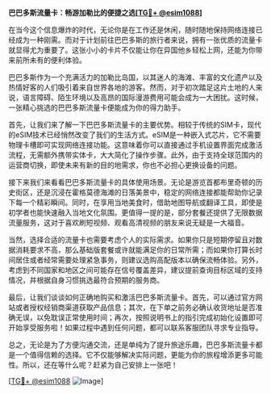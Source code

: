 **巴巴多斯流量卡：畅游加勒比的便捷之选[[TG💪+ @esim1088](https://t.me/s/esim1088)]**

在当今这个信息爆炸的时代，无论你是在工作还是休闲，随时随地保持网络连接已经成为一种刚需。而对于计划前往巴巴多斯的旅行者来说，拥有一张优质的流量卡就显得尤为重要了。这张小小的卡片不仅能让你在异国他乡轻松上网，还能为你带来前所未有的便利体验。

巴巴多斯作为一个充满活力的加勒比岛国，以其迷人的海滩、丰富的文化遗产以及热情好客的人们吸引着来自世界各地的游客。然而，对于初次踏足这片土地的人来说，语言障碍、陌生环境以及高昂的国际漫游费用可能会成为一大困扰。这时候，一张精心挑选的巴巴多斯流量卡便能成为你的得力助手。

首先，让我们来了解一下巴巴多斯流量卡的主要优势。相较于传统的SIM卡，现代的eSIM技术已经悄然改变了我们的生活方式。eSIM是一种嵌入式芯片，它不需要物理卡槽即可实现网络连接功能。这意味着你可以直接通过手机设置界面完成激活流程，无需额外携带实体卡，大大简化了操作步骤。此外，由于支持全球范围内的运营商切换，即使未来有新的目的地需求，你也不必担心更换设备的问题。

接下来我们来看看巴巴多斯流量卡的具体使用场景。无论是游览首都布里奇顿的历史街区，还是沉浸在霍格莫德海滩的日落美景中，稳定的网络连接都能帮助你记录下每一个精彩瞬间。同时，在享用当地美食时，借助地图导航或翻译工具，即使是初学者也能快速融入当地文化氛围。更值得一提的是，部分套餐还提供了无限数据流量服务，这对于喜欢刷短视频、观看高清视频的朋友来说无疑是一大福音。

当然，选择合适的流量卡也需要考虑个人的实际需求。如果你只是短期停留且对数据消耗要求不高，那么基础版套餐或许就能满足你的日常所需；而如果你打算长时间居住或者经常需要处理紧急事务，则建议选购高配版本以确保流畅体验。另外，考虑到不同国家和地区之间可能存在信号覆盖差异，建议提前查询目标区域的支持情况，并根据自身习惯挑选最符合预期的服务商。

最后，让我们谈谈如何正确地购买和激活巴巴多斯流量卡。首先，可以通过官方网站或者授权经销商渠道获取产品信息；其次，在下单之前务必确认收货地址是否准确无误，以免耽误正常使用时间；再次，按照说明书上的指引完成初始化设置即可开始享受服务啦！如果过程中遇到任何问题，都可以联系客服团队寻求专业指导。

总之，无论是为了方便沟通交流，还是单纯为了提升旅途乐趣，巴巴多斯流量卡都是一个值得信赖的选择。它不仅能够解决实际问题，更能为你的旅程增添更多可能性。所以，还在等什么呢？赶紧为自己安排上一张吧！

[[TG💪+ @esim1088](https://t.me/s/esim1088) ![Image](https://i.postimg.cc/4NQfJmqS/Snipaste-2025-05-13-00-14-12.png)]